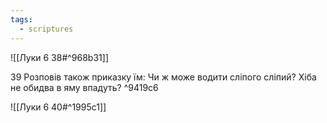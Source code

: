 ```yaml
---
tags:
  - scriptures
---
```


![[Луки 6 38#^968b31]]

39 Розповів також приказку їм: Чи ж може водити сліпого сліпий? Хіба не обидва в яму впадуть? ^9419c6

![[Луки 6 40#^1995c1]]
